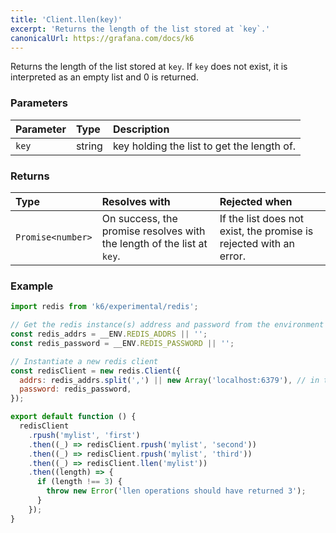```yaml
---
title: 'Client.llen(key)'
excerpt: 'Returns the length of the list stored at `key`.'
canonicalUrl: https://grafana.com/docs/k6
---
```


Returns the length of the list stored at `key`. If `key` does not exist, it is interpreted as an empty list and 0 is returned.

### Parameters

| Parameter | Type   | Description                                |
| :-------- | :----- | :----------------------------------------- |
| `key`     | string | key holding the list to get the length of. |


### Returns

| Type              | Resolves with                                                          | Rejected when                                                      |
| :---------------- | :--------------------------------------------------------------------- | :----------------------------------------------------------------- |
| `Promise<number>` | On success, the promise resolves with the length of the list at `key`. | If the list does not exist, the promise is rejected with an error. |

### Example

<CodeGroup labels={[]}>

```javascript
import redis from 'k6/experimental/redis';

// Get the redis instance(s) address and password from the environment
const redis_addrs = __ENV.REDIS_ADDRS || '';
const redis_password = __ENV.REDIS_PASSWORD || '';

// Instantiate a new redis client
const redisClient = new redis.Client({
  addrs: redis_addrs.split(',') || new Array('localhost:6379'), // in the form of 'host:port', separated by commas
  password: redis_password,
});

export default function () {
  redisClient
    .rpush('mylist', 'first')
    .then((_) => redisClient.rpush('mylist', 'second'))
    .then((_) => redisClient.rpush('mylist', 'third'))
    .then((_) => redisClient.llen('mylist'))
    .then((length) => {
      if (length !== 3) {
        throw new Error('llen operations should have returned 3');
      }
    });
}
```

</CodeGroup>